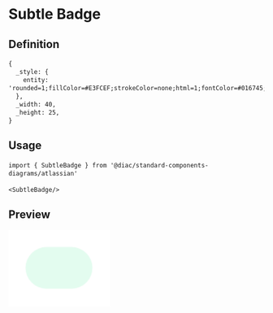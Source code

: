 # Subtle Badge

## Definition

```
{
  _style: { 
    entity: 'rounded=1;fillColor=#E3FCEF;strokeColor=none;html=1;fontColor=#016745;align=center;verticalAlign=middle;whiteSpace=wrap;fontSize=18;fontStyle=0;arcSize=50;sketch=0;',
  },
  _width: 40,
  _height: 25,
}
```

## Usage

```
import { SubtleBadge } from '@diac/standard-components-diagrams/atlassian'

<SubtleBadge/>
```

## Preview

<img src="./subtle-badge.png" width="200"/>
